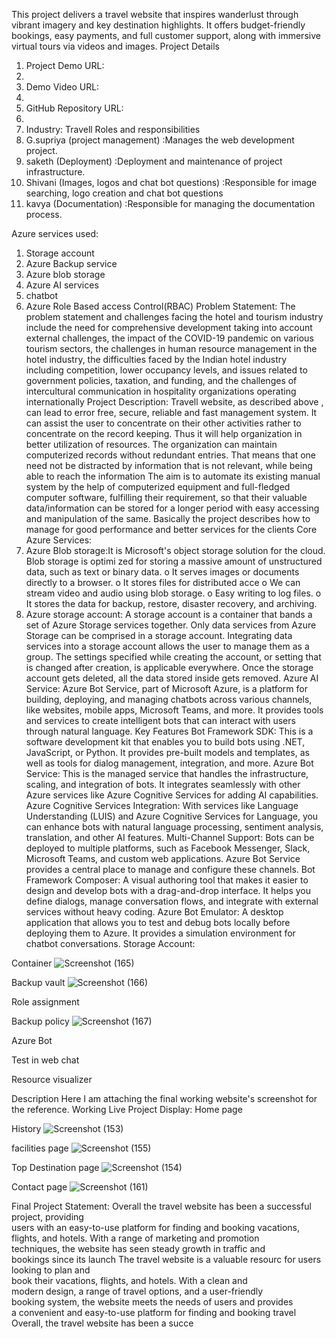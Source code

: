 This project delivers a travel website that inspires wanderlust through 
vibrant imagery and key destination highlights. It offers budget-friendly 
bookings, easy payments, and full customer support, along with immersive 
virtual tours via videos and images. 
Project Details 
1. Project Demo URL:
2. 
3. Demo Video URL:
4.  
5. GitHub Repository URL:
6.    
7. Industry: Travell 
Roles and responsibilities 
1. G.supriya (project management) :Manages the web development 
project. 
2. saketh (Deployment) :Deployment and maintenance of project 
infrastructure. 
3. Shivani (Images, logos and chat bot questions) :Responsible for 
image searching, logo creation and chat bot questions 
4. kavya (Documentation) :Responsible for managing the 
documentation process.
 
Azure services used: 
1. Storage account 
2. Azure Backup service 
3.  Azure blob storage 
4. Azure AI services 
5. chatbot 
6. Azure Role Based access Control(RBAC) 
Problem Statement: 
The problem statement and challenges facing the hotel and tourism 
industry include the need for comprehensive development taking into 
account external challenges, the impact of the COVID-19 pandemic on 
various tourism sectors, the challenges in human resource management in 
the hotel industry, the difficulties faced by the Indian hotel industry 
including competition, lower occupancy levels, and issues related to 
government policies, taxation, and funding, and the challenges of 
intercultural communication in hospitality organizations operating 
internationally 
Project Description: 
Travell website, as described above , can lead to error free, secure, reliable 
and fast management system. It can assist the user to concentrate on their 
other activities rather to concentrate on the record keeping. Thus it will help 
organization in better utilization of resources. The organization can 
maintain computerized records without redundant entries. That means that 
one need not be distracted by information that is not relevant, while being 
able to reach the information 
The aim is to automate its existing manual system by the help of 
computerized equipment and full-fledged computer software, fulfilling their 
requirement, so that their valuable data/information  can be stored for a 
longer period with easy accessing and manipulation of the same. Basically 
the project describes how to manage for good performance and better 
services for the clients 
Core Azure Services: 
1. Azure Blob storage:It is Microsoft's object storage solution for the 
cloud. Blob storage is optimi zed for storing a massive amount of 
unstructured data, such as text or binary data. 
o It serves images or documents directly to a browser. 
o It stores files for distributed acce 
o We can stream video and audio using blob storage. 
o Easy writing to log files. 
o It stores the data for backup, restore, disaster recovery, and archiving. 
2. Azure storage account: A storage account is a container that bands 
a set of Azure Storage services together. Only data services from 
Azure Storage can be comprised in a storage account. Integrating 
data services into a storage account allows the user to manage them 
as a group. The settings specified while creating the account, or 
setting that is changed after creation, is applicable everywhere. Once 
the storage account gets deleted, all the data stored inside gets 
removed. 
Azure AI Service: 
Azure Bot Service, part of Microsoft Azure, is a platform for building, 
deploying, and managing chatbots across various channels, like websites, 
mobile apps, Microsoft Teams, and more. It provides tools and services to 
create intelligent bots that can interact with users through natural language. 
Key Features 
Bot Framework SDK: This is a software development kit that enables you 
to build bots using .NET, JavaScript, or Python. It provides pre-built 
models and templates, as well as tools for dialog management, 
integration, and more. 
Azure Bot Service: This is the managed service that handles the 
infrastructure, scaling, and integration of bots. It integrates seamlessly 
with other Azure services like Azure Cognitive Services for adding AI 
capabilities. 
Azure Cognitive Services Integration: With services like Language 
Understanding (LUIS) and Azure Cognitive Services for Language, you 
can enhance bots with natural language processing, sentiment analysis, 
translation, and other AI features. 
Multi-Channel Support: Bots can be deployed to multiple platforms, such 
as Facebook Messenger, Slack, Microsoft Teams, and custom web 
applications. Azure Bot Service provides a central place to manage and 
configure these channels. 
Bot Framework Composer: A visual authoring tool that makes it easier to 
design and develop bots with a drag-and-drop interface. It helps you 
define dialogs, manage conversation flows, and integrate with external 
services without heavy coding. 
Azure Bot Emulator: A desktop application that allows you to test and 
debug bots locally before deploying them to Azure. It provides a 
simulation environment for chatbot conversations.
Storage Account:




Container 
![Screenshot (165)](https://github.com/user-attachments/assets/91447084-9994-427b-8387-b880a1c1c913)




 
Backup vault
![Screenshot (166)](https://github.com/user-attachments/assets/a30cc0e2-0500-4b42-83ff-bc935a23d21b)




Role assignment





Backup policy 
![Screenshot (167)](https://github.com/user-attachments/assets/9f29baf7-9414-4f8e-8831-9862a7f68e43)




Azure Bot 
 
 
 
 
 
 
 
 
 
 
 
Test in web chat 
 
 
 
 
 
 
 
 
 
  
 
Resource visualizer




Description 
Here I am attaching the final working website's screenshot for the 
reference. 
Working Live Project Display: 
Home page



History
![Screenshot (153)](https://github.com/user-attachments/assets/172cb859-b112-45f6-b0fc-60ad3aa8713f)




facilities page
![Screenshot (155)](https://github.com/user-attachments/assets/75e4a123-6e0c-44b5-8bba-a075027d0212)




Top Destination page 
![Screenshot (154)](https://github.com/user-attachments/assets/e2a8de5e-c758-4c75-b402-d266eb7b0ac5)




Contact page 
![Screenshot (161)](https://github.com/user-attachments/assets/1ea02f1c-1526-4e3a-9002-47d8f18b35b3)




Final Project Statement: 
Overall the  travel  website  has  been  a  successful  project,  providing  
users  with  an  easy-to-use platform  for  finding  and  booking  vacations,  
flights,  and  hotels.  With a  range  of  marketing  and promotion   
techniques,   the   website   has   seen   steady   growth   in   traffic  and   
bookings since its launch 
The   travel website is a valuable resourc  for  users  looking  to  plan  and  
book  their  vacations,  flights,   and   hotels.   With   a   clean   and   
modern   design, a   range   of   travel   options, and   a  user-friendly  
booking  system,  the  website  meets  the  needs  of  users  and  provides  
a  convenient  and easy-to-use platform for finding and booking travel 
Overall,  the  travel  website  has  been  a  succe
